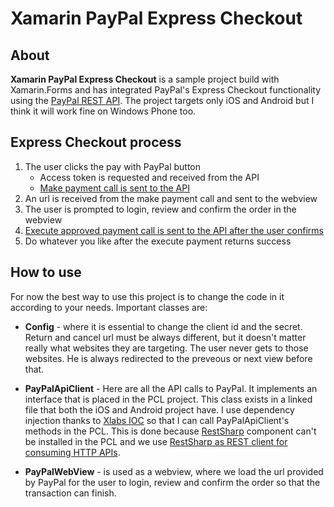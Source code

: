 Xamarin PayPal Express Checkout
============

About
------------

**Xamarin PayPal Express Checkout** is a sample project build with Xamarin.Forms and has integrated PayPal's Express Checkout functionality using the [PayPal REST API](https://developer.paypal.com/docs/integration/direct/make-your-first-call/). The project targets only iOS and Android but I think it will work fine on Windows Phone too.

Express Checkout process
------------

1. The user clicks the pay with PayPal button
	* Access token is requested and received from the API
	* [Make payment call is sent to the API](https://developer.paypal.com/docs/api/#create-a-payment)
2. An url is received from the make payment call and sent to the webview
3. The user is prompted to login, review and confirm the order in the webview
4. [Execute approved payment call is sent to the API after the user confirms](https://developer.paypal.com/docs/api/#execute-an-approved-paypal-payment)
5. Do whatever you like after the execute payment returns success

How to use
------------

For now the best way to use this project is to change the code in it according to your needs.
Important classes are:

* **Config** - where it is essential to change the client id and the secret. Return and cancel url must be always different, but it doesn't matter really what websites they are targeting. The user never gets to those websites. He is always redirected to the preveous or next view before that.

* **PayPalApiClient** - Here are all the API calls to PayPal. It implements an interface that is placed in the PCL project. This class exists in a linked file that both the iOS and Android project have. I use dependency injection thanks to [Xlabs IOC](https://github.com/XLabs/Xamarin-Forms-Labs/wiki/IOC) so that I can call PayPalApiClient's methods in the PCL. This is done because [RestSharp](https://components.xamarin.com/view/restsharp/) component can't be installed in the PCL and we use [RestSharp as REST client for consuming HTTP APIs](https://components.xamarin.com/view/restsharp/).

* **PayPalWebView** - is used as a webview, where we load the url provided by PayPal for the user to login, review and confirm the order so that the transaction can finish.